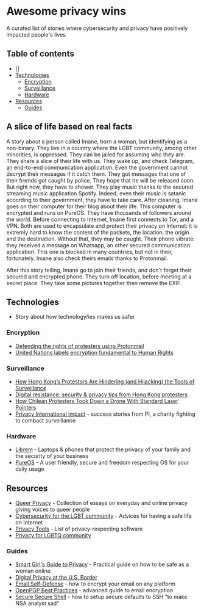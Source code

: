 # Awesome privacy wins
A curated list of stories where cybersecurity and privacy have positively impacted people's lives

## Table of contents
  - []
  - [Technologies](#technologies)
    - [Encryption](#encryption)
    - [Surveillance](#surveillance)
    - [Hardware](#Hardware)
  - [Resources](#resources)
    - [Guides](#guides)

## A slice of life based on real facts

A story about a person called Imane, born a woman, but identifying as a non-binary. They live in a country where the LGBT community, among other minorities, is oppressed. They can be jailed for assuming who they are. They share a slice of their life with us. They wake up, and check Telegram, an end-to-end communication application. Even the government cannot decrypt their messages if it catch them. They got messages that one of their friends got caught by police. They hope that he will be released soon. But right now, they have to shower. They play music thanks to the secured streaming music application Spotify. Indeed, even their music is satanic according to their government, they have to take care. After cleaning, Imane goes on their computer for their blog about their life. This computer is encrypted and runs on PureOS. They have thousands of followers around the world. Before connecting to Internet, Imane first connects to Tor, and a VPN. Both are used to encapsulate and protect their privacy on Internet: it is extremly hard to know the content of the packets, the location, the origin and the destination. Without that, they may be caught. Their phone vibrate: they received a message on Whatsapp, an other secured communication application. This one is blocked in many countries, but not in their, fortunately. Imane also check theirs emails thanks to Protonmail.

After this story telling, Imane go to join their friends, and don't forget their secured and encrypted phone. They turn off location, before meeting at a secret place. They take some pictures together then remove the EXIF. 

## Technologies

* Story about how technology/ies makes us safer


### Encryption

* [Defending the rights of protesters using Protonmail](https://protonmail.com/blog/protesters-free-speech/)
* [United Nations labels encryption fundamental to Human Rights](https://www.ohchr.org/EN/NewsEvents/Pages/HRencryptionanonymityinadigitalage.aspx)

### Surveillance
- [How Hong Kong’s Protestors Are Hindering (and Hijacking) the Tools of Surveillance](https://gizmodo.com/how-hong-kong-s-protestors-are-hindering-and-hijacking-1836732933)
- [Digital resistance: security & privacy tips from Hong Kong protesters](https://medium.com/crypto-punks/digital-resistance-security-privacy-tips-from-hong-kong-protesters-37ff9ef73129)
- [How Chilean Protesters Took Down a Drone With Standard Laser Pointers](https://www.nextgov.com/emerging-tech/2019/11/how-chilean-protesters-took-down-drone-standard-laser-pointers/161288/)
- [Privacy International impact](https://privacyinternational.org/impact) - success stories from PI, a charity fighting to combact surveillance

### Hardware

- [Librem](https://puri.sm/) - Laptops & phones that protect the privacy of your family and the security of your business
- [PureOS](https://pureos.net/) - A user friendly, secure and freedom respecting OS for your daily usage

## Resources
- [Queer Privacy](https://leanpub.com/queerprivacy) - Collection of essays on everyday and online privacy giving voices to queer people
- [Cybersecurity for the LGBT community](https://www.lgbttech.org/cybersecurity) - Advices for having a safe life on Internet
- [Privacy Tools](https://www.privacytools.io/) - List of privacy-respecting software
- [Privacy for LGBTQ community](https://www.circadence.com/blog/cyber-security-and-the-lgbtqia-community/)

### Guides
 
 - [Smart Girl's Guide to Privacy](https://nostarch.com/smartgirlsguide) - Practical guide on how to be safe as a woman online
 - [Digital Privacy at the U.S. Border](https://www.eff.org/wp/digital-privacy-us-border-2017)
 - [Email Self-Defense](https://emailselfdefense.fsf.org/en/) - how to encrypt your email on any platform
 - [OpenPGP Best Practices](https://riseup.net/en/security/message-security/openpgp/gpg-best-practices) - advanced guide to email encryption
 - [Secure Secure Shell](https://stribika.github.io/2015/01/04/secure-secure-shell.html) - how to setup secure defaults to SSH "to make NSA analyst sad"

